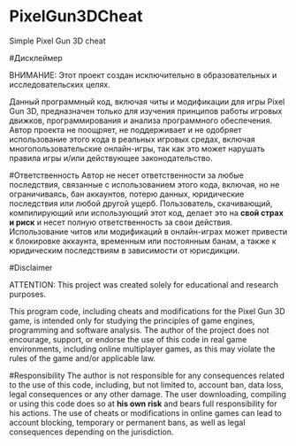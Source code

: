 # PixelGun3DCheat
Simple Pixel Gun 3D cheat


#Дисклеймер

ВНИМАНИЕ: Этот проект создан исключительно в образовательных и исследовательских целях.

Данный программный код, включая читы и модификации для игры Pixel Gun 3D, предназначен только для изучения принципов работы игровых движков, программирования и анализа программного обеспечения. Автор проекта не поощряет, не поддерживает и не одобряет использование этого кода в реальных игровых средах, включая многопользовательские онлайн-игры, так как это может нарушать правила игры и/или действующее законодательство.

#Ответственность
Автор не несет ответственности за любые последствия, связанные с использованием этого кода, включая, но не ограничиваясь, бан аккаунтов, потерю данных, юридические последствия или любой другой ущерб.
Пользователь, скачивающий, компилирующий или использующий этот код, делает это на **свой страх и риск** и несет полную ответственность за свои действия.
Использование читов или модификаций в онлайн-играх может привести к блокировке аккаунта, временным или постоянным банам, а также к юридическим последствиям в зависимости от юрисдикции.

#Disclaimer

ATTENTION: This project was created solely for educational and research purposes.

This program code, including cheats and modifications for the Pixel Gun 3D game, is intended only for studying the principles of game engines, programming and software analysis. The author of the project does not encourage, support, or endorse the use of this code in real game environments, including online multiplayer games, as this may violate the rules of the game and/or applicable law.

#Responsibility
The author is not responsible for any consequences related to the use of this code, including, but not limited to, account ban, data loss, legal consequences or any other damage.
The user downloading, compiling or using this code does so at **his own risk** and bears full responsibility for his actions.
The use of cheats or modifications in online games can lead to account blocking, temporary or permanent bans, as well as legal consequences depending on the jurisdiction.
